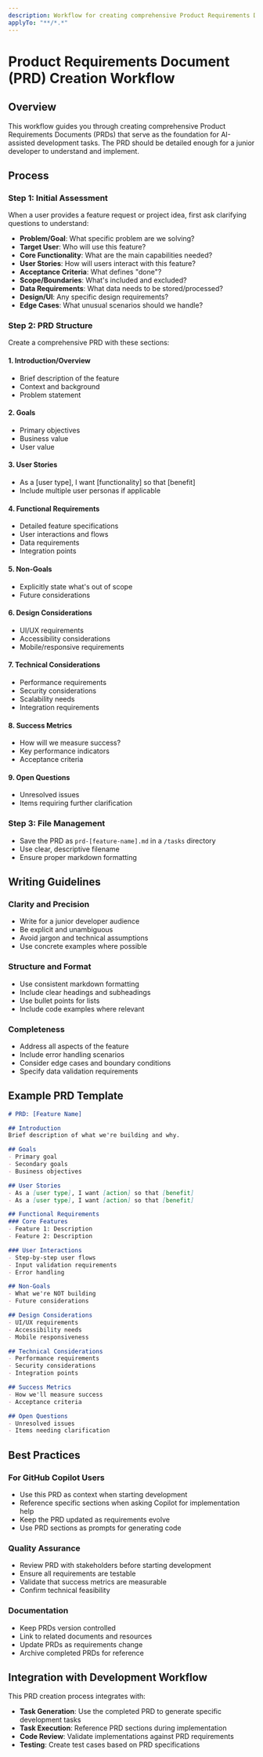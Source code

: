 ```yaml
---
description: Workflow for creating comprehensive Product Requirements Documents (PRDs) for AI-assisted development
applyTo: "**/*.*"
---
```


# Product Requirements Document (PRD) Creation Workflow

## Overview

This workflow guides you through creating comprehensive Product Requirements Documents (PRDs) that serve as the foundation for AI-assisted development tasks. The PRD should be detailed enough for a junior developer to understand and implement.

## Process

### Step 1: Initial Assessment

When a user provides a feature request or project idea, first ask clarifying questions to understand:

- **Problem/Goal**: What specific problem are we solving?
- **Target User**: Who will use this feature?
- **Core Functionality**: What are the main capabilities needed?
- **User Stories**: How will users interact with this feature?
- **Acceptance Criteria**: What defines "done"?
- **Scope/Boundaries**: What's included and excluded?
- **Data Requirements**: What data needs to be stored/processed?
- **Design/UI**: Any specific design requirements?
- **Edge Cases**: What unusual scenarios should we handle?

### Step 2: PRD Structure

Create a comprehensive PRD with these sections:

#### 1. Introduction/Overview

- Brief description of the feature
- Context and background
- Problem statement

#### 2. Goals

- Primary objectives
- Business value
- User value

#### 3. User Stories

- As a [user type], I want [functionality] so that [benefit]
- Include multiple user personas if applicable

#### 4. Functional Requirements

- Detailed feature specifications
- User interactions and flows
- Data requirements
- Integration points

#### 5. Non-Goals

- Explicitly state what's out of scope
- Future considerations

#### 6. Design Considerations

- UI/UX requirements
- Accessibility considerations
- Mobile/responsive requirements

#### 7. Technical Considerations

- Performance requirements
- Security considerations
- Scalability needs
- Integration requirements

#### 8. Success Metrics

- How will we measure success?
- Key performance indicators
- Acceptance criteria

#### 9. Open Questions

- Unresolved issues
- Items requiring further clarification

### Step 3: File Management

- Save the PRD as `prd-[feature-name].md` in a `/tasks` directory
- Use clear, descriptive filename
- Ensure proper markdown formatting

## Writing Guidelines

### Clarity and Precision

- Write for a junior developer audience
- Be explicit and unambiguous
- Avoid jargon and technical assumptions
- Use concrete examples where possible

### Structure and Format

- Use consistent markdown formatting
- Include clear headings and subheadings
- Use bullet points for lists
- Include code examples where relevant

### Completeness

- Address all aspects of the feature
- Include error handling scenarios
- Consider edge cases and boundary conditions
- Specify data validation requirements

## Example PRD Template

```markdown
# PRD: [Feature Name]

## Introduction
Brief description of what we're building and why.

## Goals
- Primary goal
- Secondary goals
- Business objectives

## User Stories
- As a [user type], I want [action] so that [benefit]
- As a [user type], I want [action] so that [benefit]

## Functional Requirements
### Core Features
- Feature 1: Description
- Feature 2: Description

### User Interactions
- Step-by-step user flows
- Input validation requirements
- Error handling

## Non-Goals
- What we're NOT building
- Future considerations

## Design Considerations
- UI/UX requirements
- Accessibility needs
- Mobile responsiveness

## Technical Considerations
- Performance requirements
- Security considerations
- Integration points

## Success Metrics
- How we'll measure success
- Acceptance criteria

## Open Questions
- Unresolved issues
- Items needing clarification
```

## Best Practices

### For GitHub Copilot Users

- Use this PRD as context when starting development
- Reference specific sections when asking Copilot for implementation help
- Keep the PRD updated as requirements evolve
- Use PRD sections as prompts for generating code

### Quality Assurance

- Review PRD with stakeholders before starting development
- Ensure all requirements are testable
- Validate that success metrics are measurable
- Confirm technical feasibility

### Documentation

- Keep PRDs version controlled
- Link to related documents and resources
- Update PRDs as requirements change
- Archive completed PRDs for reference

## Integration with Development Workflow

This PRD creation process integrates with:

- **Task Generation**: Use the completed PRD to generate specific development tasks
- **Task Execution**: Reference PRD sections during implementation
- **Code Review**: Validate implementations against PRD requirements
- **Testing**: Create test cases based on PRD specifications
